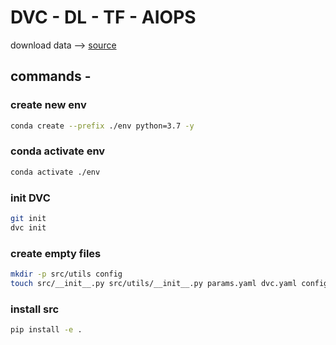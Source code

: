 # DVC - DL - TF - AIOPS

download data --> [source](https://drive.google.com/drive/u/0/folders/1tz4IOoJKdi999IRdqJY04VOifyllRzj1)

## commands -

### create new env
```bash
conda create --prefix ./env python=3.7 -y
```

### conda activate env
```bash
conda activate ./env
```

### init DVC
```bash
git init
dvc init
```

### create empty files
```bash
mkdir -p src/utils config
touch src/__init__.py src/utils/__init__.py params.yaml dvc.yaml config/config.yaml src/stage_01_load_save.py src/utils/all_utils.py setup.py .gitignore
```

### install src
```bash
pip install -e .
```
